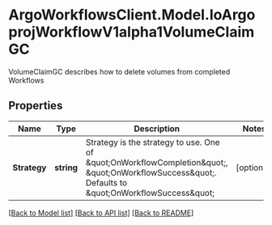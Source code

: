 # ArgoWorkflowsClient.Model.IoArgoprojWorkflowV1alpha1VolumeClaimGC
VolumeClaimGC describes how to delete volumes from completed Workflows

## Properties

Name | Type | Description | Notes
------------ | ------------- | ------------- | -------------
**Strategy** | **string** | Strategy is the strategy to use. One of \&quot;OnWorkflowCompletion\&quot;, \&quot;OnWorkflowSuccess\&quot;. Defaults to \&quot;OnWorkflowSuccess\&quot; | [optional] 

[[Back to Model list]](../README.md#documentation-for-models) [[Back to API list]](../README.md#documentation-for-api-endpoints) [[Back to README]](../README.md)

